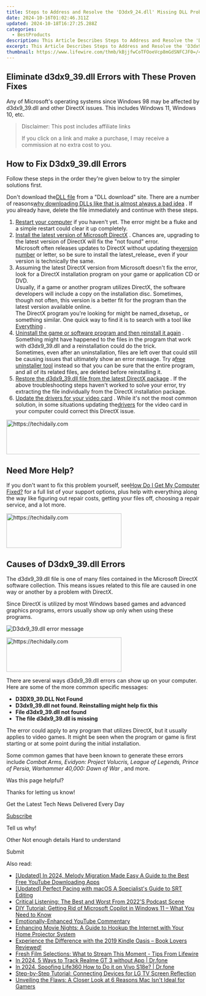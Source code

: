 ```yaml
---
title: Steps to Address and Resolve the 'D3dx9_24.dll' Missing DLL Problem
date: 2024-10-16T01:02:46.311Z
updated: 2024-10-18T16:27:25.288Z
categories:
  - BestProducts
description: This Article Describes Steps to Address and Resolve the 'D3dx9_24.dll' Missing DLL Problem
excerpt: This Article Describes Steps to Address and Resolve the 'D3dx9_24.dll' Missing DLL Problem
thumbnail: https://www.lifewire.com/thmb/kBjjfwCoTFOoeVcp8mGdSNFCJF0=/400x300/filters:no_upscale():max_bytes(150000):strip_icc():format(webp)/d3dx9_24-dll-error-message-a72e26e96946429abb7c821f2763b399.png
---
```


## Eliminate d3dx9_39.dll Errors with These Proven Fixes
 Any of Microsoft's operating systems since Windows 98 may be affected by d3dx9\_39.dll and other DirectX issues. This includes Windows 11, Windows 10, etc.  

>  Disclaimer: This post includes affiliate links
>
>  If you click on a link and make a purchase, I may receive a commission at no extra cost to you.
>

## How to Fix D3dx9\_39.dll Errors

 Follow these steps in the order they're given below to try the simpler solutions first.

 Don't download the[DLL file](https://www.lifewire.com/what-is-a-dll-file-2625852) from a "DLL download" site. There are a number of reasons[why downloading DLLs like that is almost always a bad idea](https://www.lifewire.com/important-reasons-not-to-download-dll-files-2624455) . If you already have, delete the file immediately and continue with these steps.

1. [Restart your computer](https://www.lifewire.com/how-to-reboot-a-computer-2624568) if you haven't yet. The error might be a fluke and a simple restart could clear it up completely.
2. [Install the latest version of Microsoft DirectX](https://www.lifewire.com/how-to-download-install-directx-2624489) . Chances are, upgrading to the latest version of DirectX will fix the "not found" error.  
 Microsoft often releases updates to DirectX without updating the[version number](https://www.lifewire.com/version-number-2626043) or letter, so be sure to install the latest_release_ even if your version is technically the same.
3. Assuming the latest DirectX version from Microsoft doesn't fix the error, look for a DirectX installation program on your game or application CD or DVD.  
 Usually, if a game or another program utilizes DirectX, the software developers will include a copy on the installation disc. Sometimes, though not often, this version is a better fit for the program than the latest version available online.  
 The DirectX program you're looking for might be named_dxsetup_ or something similar. One quick way to find it is to search with a tool like [Everything](https://www.voidtools.com/) .
4. [Uninstall the game or software program and then reinstall it again](https://www.lifewire.com/what-is-the-proper-way-to-reinstall-a-software-program-2624478) . Something might have happened to the files in the program that work with d3dx9\_39.dll and a reinstallation could do the trick.  
 Sometimes, even after an uninstallation, files are left over that could still be causing issues that ultimately show an error message. Try a[free uninstaller tool](https://www.lifewire.com/free-uninstaller-programs-2625188) instead so that you can be sure that the entire program, and all of its related files, are deleted before reinstalling it.
5. [Restore the d3dx9_39.dll file from the latest DirectX package](https://www.lifewire.com/how-to-restore-a-missing-directx-dll-file-2624516) . If the above troubleshooting steps haven't worked to solve your error, try extracting the file individually from the DirectX installation package.
6. [Update the drivers for your video card](https://www.lifewire.com/how-to-update-drivers-in-windows-2619214) . While it's not the most common solution, in some situations updating the[drivers](https://www.lifewire.com/what-is-a-device-driver-2625796) for the video card in your computer could correct this DirectX issue.

<!-- affiliate ads begin -->
<a href="https://appsumo.8odi.net/c/5597632/2151866/7443" target="_top" id="2151866">
  <img src="//a.impactradius-go.com/display-ad/7443-2151866" border="0" alt="https://techidaily.com" width="728" height="90"/>
</a>
<img height="0" width="0" src="https://appsumo.8odi.net/i/5597632/2151866/7443" style="position:absolute;visibility:hidden;" border="0" />
<!-- affiliate ads end -->

## Need More Help?

 If you don't want to fix this problem yourself, see[How Do I Get My Computer Fixed?](https://www.lifewire.com/how-do-i-get-my-computer-fixed-2625167) for a full list of your support options, plus help with everything along the way like figuring out repair costs, getting your files off, choosing a repair service, and a lot more.

<!-- affiliate ads begin -->
<a href="https://wigfever.sjv.io/c/5597632/1995803/22899" target="_top" id="1995803">
  <img src="//a.impactradius-go.com/display-ad/22899-1995803" border="0" alt="https://techidaily.com" width="300" height="90"/>
</a>
<img height="0" width="0" src="https://wigfever.sjv.io/i/5597632/1995803/22899" style="position:absolute;visibility:hidden;" border="0" />
<!-- affiliate ads end -->

## Causes of D3dx9\_39.dll Errors

 The d3dx9\_39.dll file is one of many files contained in the Microsoft DirectX software collection. This means issues related to this file are caused in one way or another by a problem with DirectX.

 Since DirectX is utilized by most Windows based games and advanced graphics programs, errors usually show up only when using these programs.

![D3dx9_39.dll error message](https://www.lifewire.com/thmb/31gMna-gNNmp9s94SfcwgeSvU_c=/1500x0/filters:no_upscale():max_bytes(150000):strip_icc():format(webp)/d3dx9_39-dll-error-message-59b27a1ec4124400107693a8.png)

<!-- affiliate ads begin -->
<a href="https://aligracehair.sjv.io/c/5597632/1902273/19272" target="_top" id="1902273">
  <img src="//a.impactradius-go.com/display-ad/19272-1902273" border="0" alt="https://techidaily.com" width="300" height="90"/>
</a>
<img height="0" width="0" src="https://aligracehair.sjv.io/i/5597632/1902273/19272" style="position:absolute;visibility:hidden;" border="0" />
<!-- affiliate ads end -->

 There are several ways d3dx9\_39.dll errors can show up on your computer. Here are some of the more common specific messages:

* **D3DX9\_39.DLL Not Found**
* **D3dx9\_39.dll not found. Reinstalling might help fix this**
* **File d3dx9\_39.dll not found**
* **The file d3dx9\_39.dll is missing**

 The error could apply to any program that utilizes DirectX, but it usually applies to video games. It might be seen when the program or game is first starting or at some point during the initial installation.

 Some common games that have been known to generate these errors include _Combat Arms, Evidyon: Project Volucris, League of Legends, Prince of Persia, Warhammer 40,000: Dawn of War_ , and more.

Was this page helpful?

Thanks for letting us know!

 Get the Latest Tech News Delivered Every Day

[Subscribe](https://www.lifewire.com/#)

Tell us why!

 Other  Not enough details  Hard to understand

 Submit

<ins class="adsbygoogle"
     style="display:block"
     data-ad-format="autorelaxed"
     data-ad-client="ca-pub-7571918770474297"
     data-ad-slot="1223367746"></ins>

<ins class="adsbygoogle"
     style="display:block"
     data-ad-client="ca-pub-7571918770474297"
     data-ad-slot="8358498916"
     data-ad-format="auto"
     data-full-width-responsive="true"></ins>

<span class="atpl-alsoreadstyle">Also read:</span>
<div><ul>
<li><a href="https://youtube-tips.techidaily.com/ed-in-2024-melody-migration-made-easy-a-guide-to-the-best-free-youtube-downloading-apps/"><u>[Updated] In 2024, Melody Migration Made Easy A Guide to the Best Free YouTube Downloading Apps</u></a></li>
<li><a href="https://fox-info.techidaily.com/updated-perfect-pacing-with-macos-a-specialists-guide-to-srt-editing/"><u>[Updated] Perfect Pacing with macOS A Specialist's Guide to SRT Editing</u></a></li>
<li><a href="https://facebook.techidaily.com/critical-listening-the-best-and-worst-from-2022s-podcast-scene/"><u>Critical Listening: The Best and Worst From 2022'S Podcast Scene</u></a></li>
<li><a href="https://technical-tips.techidaily.com/diy-tutorial-getting-rid-of-microsoft-copilot-in-windows-11-what-you-need-to-know/"><u>DIY Tutorial: Getting Rid of Microsoft Copilot in Windows 11 – What You Need to Know</u></a></li>
<li><a href="https://youtube-tips.techidaily.com/onally-enhanced-youtube-commentary/"><u>Emotionally-Enhanced YouTube Commentary</u></a></li>
<li><a href="https://technical-tips.techidaily.com/enhancing-movie-nights-a-guide-to-hookup-the-internet-with-your-home-projector-system/"><u>Enhancing Movie Nights: A Guide to Hookup the Internet with Your Home Projector System</u></a></li>
<li><a href="https://buynow-tips.techidaily.com/experience-the-difference-with-the-2019-kindle-oasis-book-lovers-reviewed/"><u>Experience the Difference with the 2019 Kindle Oasis – Book Lovers Reviewed!</u></a></li>
<li><a href="https://technical-tips.techidaily.com/fresh-film-selections-what-to-stream-this-moment-tips-from-lifewire/"><u>Fresh Film Selections: What to Stream This Moment - Tips From Lifewire</u></a></li>
<li><a href="https://android-location-track.techidaily.com/in-2024-5-ways-to-track-realme-gt-3-without-app-drfone-by-drfone-virtual-android/"><u>In 2024, 5 Ways to Track Realme GT 3 without App | Dr.fone</u></a></li>
<li><a href="https://phone-solutions.techidaily.com/in-2024-spoofing-life360-how-to-do-it-on-vivo-s18e-drfone-by-drfone-virtual-android/"><u>In 2024, Spoofing Life360 How to Do it on Vivo S18e? | Dr.fone</u></a></li>
<li><a href="https://technical-tips.techidaily.com/step-by-step-tutorial-connecting-devices-for-lg-tv-screen-reflection/"><u>Step-by-Step Tutorial: Connecting Devices for LG TV Screen Reflection</u></a></li>
<li><a href="https://games-able.techidaily.com/unveiling-the-flaws-a-closer-look-at-6-reasons-mac-isnt-ideal-for-gamers/"><u>Unveiling the Flaws: A Closer Look at 6 Reasons Mac Isn't Ideal for Gamers</u></a></li>
</ul></div>

